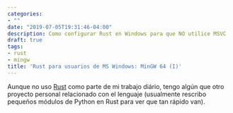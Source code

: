 ```yaml
---
categories:
- ""
date: "2019-07-05T19:31:46-04:00"
description: Como configurar Rust en Windows para que NO utilice MSVC
draft: true
tags:
- rust
- mingw
title: 'Rust para usuarios de MS Windows: MinGW 64 (I)'
---
```


Aunque no uso [Rust](https://rust-lang.org) como parte de mi trabajo
diário, tengo algún que otro proyecto personal relacionado con el
lenguaje (usualmente rescribo pequeños módulos de Python en Rust para
ver que tan rápido van).
